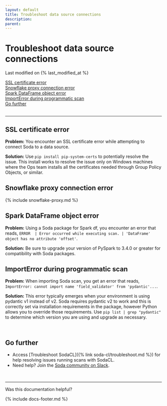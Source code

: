 ```yaml
---
layout: default
title: Troubleshoot data source connections
description: 
parent: 
---
```


# Troubleshoot data source connections
Last modified on {% last_modified_at %}

[SSL certificate error](#ssl-certificate-error)<br />
[Snowflake proxy connection error](#go-further)<br />
[Spark DataFrame object error](#spark-dataframe-object-error)<br />
[ImportError during programmatic scan](#importerror-during-programmatic-scan)<br />
[Go further](#go-further)<br />
<br />

<hr/>

## SSL certificate error

**Problem:** You encounter an SSL certificate error while attempting to connect Soda to a data source.

**Solution:** Use `pip install pip-system-certs` to potentially resolve the issue. This install works to resolve the issue only on Windows machines where the Ops team installs all the certificates needed through Group Policy Objects, or similar. 

## Snowflake proxy connection error

{% include snowflake-proxy.md %}

## Spark DataFrame object error

**Problem:** Using a Soda package for Spark df, you encounter an error that reads, `ERROR  | Error occurred while executing scan. | 'DataFrame' object has no attribute 'offset'`.

**Solution:** Be sure to upgrade your version of PySpark to 3.4.0 or greater for compatibility with Soda packages.

## ImportError during programmatic scan

**Problem:** When importing Soda scan, you get an error that reads, `ImportError: cannot import name 'field_validator' from 'pydantic'...`.

**Solution:** This error typically emerges when your environment is using pydantic v1 instead of v2. Soda requires pydantic v2 to work and this is correctly set via installation requirements in the package, however Python allows you to override those requirements. Use `pip list | grep "pydantic"` to determine which version you are using and upgrade as necessary.

<br />

## Go further

* Access [Troubleshoot SodaCL]({% link soda-cl/troubleshoot.md %}) for help resolving issues running scans with SodaCL.
* Need help? Join the <a href="https://community.soda.io/slack" target="_blank"> Soda community on Slack</a>.

<br />

---

Was this documentation helpful?

<!-- LikeBtn.com BEGIN -->
<span class="likebtn-wrapper" data-theme="tick" data-i18n_like="Yes" data-ef_voting="grow" data-show_dislike_label="true" data-counter_zero_show="true" data-i18n_dislike="No"></span>
<script>(function(d,e,s){if(d.getElementById("likebtn_wjs"))return;a=d.createElement(e);m=d.getElementsByTagName(e)[0];a.async=1;a.id="likebtn_wjs";a.src=s;m.parentNode.insertBefore(a, m)})(document,"script","//w.likebtn.com/js/w/widget.js");</script>
<!-- LikeBtn.com END -->

{% include docs-footer.md %}